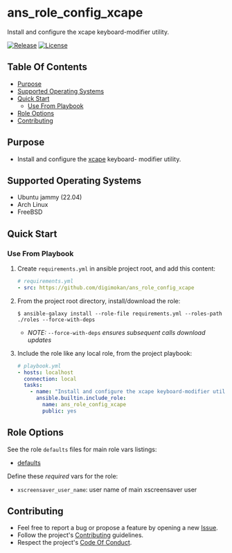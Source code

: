 # ans_role_config_xcape

Install and configure the xcape keyboard-modifier utility.

[![Release](https://img.shields.io/github/release/digimokan/ans_role_config_xcape.svg?label=release)](https://github.com/digimokan/ans_role_config_xcape/releases/latest "Latest Release Notes")
[![License](https://img.shields.io/badge/license-MIT-blue.svg?label=license)](LICENSE.md "Project License")

## Table Of Contents

* [Purpose](#purpose)
* [Supported Operating Systems](#supported-operating-systems)
* [Quick Start](#quick-start)
    * [Use From Playbook](#use-from-playbook)
* [Role Options](#role-options)
* [Contributing](#contributing)

## Purpose

* Install and configure the [xcape](https://github.com/alols/xcape) keyboard-
  modifier utility.

## Supported Operating Systems

* Ubuntu jammy (22.04)
* Arch Linux
* FreeBSD

## Quick Start

### Use From Playbook

1. Create `requirements.yml` in ansible project root, and add this content:

   ```yaml
   # requirements.yml
   - src: https://github.com/digimokan/ans_role_config_xcape
   ```

2. From the project root directory, install/download the role:

   ```shell
   $ ansible-galaxy install --role-file requirements.yml --roles-path ./roles --force-with-deps
   ```

   * _NOTE:_ `--force-with-deps` _ensures subsequent calls download updates_

3. Include the role like any local role, from the project playbook:

   ```yaml
   # playbook.yml
   - hosts: localhost
     connection: local
     tasks:
       - name: "Install and configure the xcape keyboard-modifier utility"
         ansible.builtin.include_role:
           name: ans_role_config_xcape
           public: yes
   ```

## Role Options

See the role `defaults` files for main role vars listings:

  * [defaults](../defaults/main/)

Define these _required_ vars for the role:

  * `xscreensaver_user_name`: user name of main xscreensaver user

## Contributing

* Feel free to report a bug or propose a feature by opening a new
  [Issue](https://github.com/digimokan/ans_role_config_xcape/issues).
* Follow the project's [Contributing](CONTRIBUTING.md) guidelines.
* Respect the project's [Code Of Conduct](CODE_OF_CONDUCT.md).

